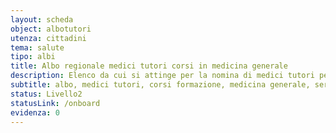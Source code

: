 ```yaml
---
layout: scheda
object: albotutori
utenza: cittadini
tema: salute
tipo: albi
title: Albo regionale medici tutori corsi in medicina generale
description: Elenco da cui si attinge per la nomina di medici tutori per i corsi di formazione specifica in medicina generale
subtitle: albo, medici tutori, corsi formazione, medicina generale, servizio sanitario
status: Livello2
statusLink: /onboard
evidenza: 0
---
```

